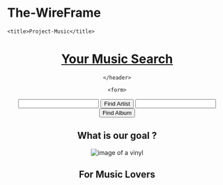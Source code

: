 # The-WireFrame
<!DOCTYPE html>
<html lang="en">
<head>
    <meta charset="UTF-8">
    <meta http-equiv="X-UA-Compatible" content="IE=edge">
    
    <title>Project-Music</title>
   
   
 </style>
   

</head>

<body>
    <header>
        <h1>
            <a href="/">Your Music Search</a>
        </h1>

    </header>
    
    <form>
<input type="text" id="artistSearch">
<button id="submitSearch">Find Artist</button>
<input type="text"  id="albumSearch">
<button id="submitSearch">Find Album</button>
<h2> What is our goal ? </h2> 
    </form> 
    <img src="./Imgs/image.png" alt="image of a vinyl"
    object-fit: "cover";>

 


 



    
   
  <footer>
    <h2> For Music Lovers </h2>
  
</footer>
</body>
</html>
